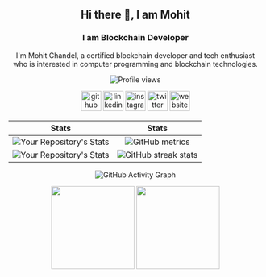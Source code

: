 
<div id="header" align="center">

## Hi there 👋, I am Mohit
### I am Blockchain Developer

I'm Mohit Chandel, a certified blockchain developer and tech enthusiast who is interested in computer programming and blockchain technologies. 

![Profile views](https://gpvc.arturio.dev/mohitchandel)

[<img src='https://github.githubassets.com/images/modules/logos_page/Octocat.png' alt='github' height='40'>](https://github.com/mohitchandel)  [<img src='https://cdn-icons-png.flaticon.com/512/174/174857.png' alt='linkedin' height='40'>](https://www.linkedin.com/in/mohit-chandel-b0077816a/)  [<img src='https://upload.wikimedia.org/wikipedia/commons/thumb/a/a5/Instagram_icon.png/2048px-Instagram_icon.png' alt='instagram' height='40'>](https://www.instagram.com/mohitchandel.me/)  [<img src='https://cdn-icons-png.flaticon.com/512/124/124021.png' alt='twitter' height='40'>](https://twitter.com/mohitchandel55)  [<img src='https://cdn-icons-png.flaticon.com/512/252/252035.png' alt='website' height='40'>](https://mohitchandel.github.io)  
 
 Stats          | Stats
:-------------------------:|:-------------------------:
![Your Repository's Stats](https://github-readme-stats.vercel.app/api?username=mohitchandel&show_icons=true)  |  ![GitHub metrics](https://metrics.lecoq.io/mohitchandel) 
![Your Repository's Stats](https://github-readme-stats.vercel.app/api/top-langs/?username=mohitchandel&theme=blue-green)  | ![GitHub streak stats](https://github-readme-streak-stats.herokuapp.com/?user=mohitchandel)

![GitHub Activity Graph](https://activity-graph.herokuapp.com/graph?username=mohitchandel)  

<div align="center">
  <img height="165em" src="https://github-readme-stats.vercel.app/api?username=mohitchandel&show_icons=true&theme=chartreuse-dark&include_all_commits=true&count_private=true"/>
  <img height="165em" src="https://metrics.lecoq.io/mohitchandel"/>
</div>
  
</div>

